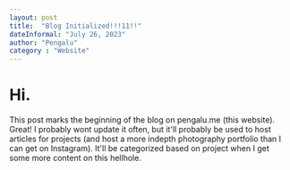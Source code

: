 ```yaml
---
layout: post
title:  "Blog Initialized!!!11!!"
dateInformal: "July 26, 2023"
author: "Pengalu"
category : "Website"
---
```


# Hi.
This post marks the beginning of the blog on pengalu.me (this website). Great! I probably wont update it often,
but it'll probably be used to host articles for projects (and host a more indepth photography portfolio than I can get on Instagram).
It'll be categorized based on project when I get some more content on this hellhole.

